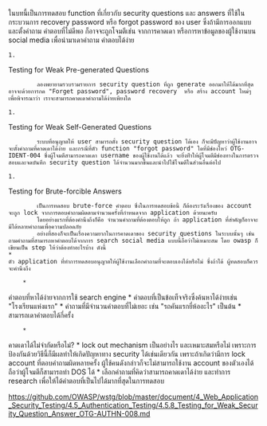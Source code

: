 ในบทนี้เป็นการทดสอบ function ที่เกี่ยวกับ security questions และ answers ที่ใช้ในกระบวนการ recovery password หรือ forgot password ของ user ซึ่งถ้ามีการออกแบบและตั้งคำถาม คำตอบที่ไม่ดีพอ ก็อาจจะถูกโจมตีเช่น จากการคาดเดา หรือการหาข้อมูลของผู้ใช้งานบน social media เพื่อนำมาเดาคำถาม คำตอบได้ง่าย


	1. 
Testing for Weak Pre-generated Questions


            ลองพยายามรวบรวมรายการ security question ที่ถูก generate ออกมาให้ได้มากที่สุด อาจจะด้วยการกด "Forget password", password recovery  หรือ สร้าง account ใหม่ๆ เพื่อพิจารณาว่า เราจะสามารถคาดเดาคำถามได้ง่ายเพียงใด 

	1. 
Testing for Weak Self-Generated Questions


            ระบบที่อนุญาตให้ user สามารถตั้ง security question ได้เอง ก็จะมีปัญหาว่าผู้ใช้งานอาจจะตั้งคำถามที่คาดเดาได้ง่าย และกรณีที่ตัว function "forgot password" ใดที่มีช่องโหว่ OTG-IDENT-004 ซึ่งผู้โจมตีสามารถคาดเดา username ของผู้ใช้งานได้แล้ว จะยิ่งทีำให้ผู้โจมตีมีช่องทางในการตรวจสอบและจดบันทึก security question ได้จำนวนมากขึ้นและนำไปใช้โจมตีในส่วนอื่นต่อไป

	1. 
Testing for Brute-forcible Answers


            เป็นการทดสอบ brute-force คำตอบ ซึ่งในการทดสอบข้อนี้ ก็ต้องระวังเรื่องของ account จะถูก lock จากการตอบคำถามผิดตามจำนวนครั้งที่กำหนดจาก application ด้วยนะครับ 
            โดยอย่างแรกที่ต้องคำนึงถึงก็คือ จำนวนคำถามที่ต้องตอบให้ถูก ถ้า application ที่สำคัญก็อาจจะมีได้หลายคำถามเพื่อความปลอดภัย 
            อย่างที่สองก็จะเป็นเรื่องความยากในการคาดเดาของ security questions ในระบบนั้นๆ เช่นถามคำถามที่สามารถหาคำตอบได้จากการ search social media แบบนี้ถือว่าไม่เหมาะสม โดย owasp ก็เขียนเป็น step ให้ว่าต้องทำอะไรบ้าง ดังนี้
	* 
    ตัว application ที่ทำการทดสอบอนุญาตให้ผู้ใช้งานเลือกคำถามที่จะตอบเองได้หรือไม่ ซึ่งถ้าได้ ผู้ทดสอบก็ควรจะคำนึงถึง

		* 
คำตอบที่หาได้ง่ายจากการใช้ search engine
		* 
คำตอบที่เป็นข้อเท็จจริงซึ่งค้นหาได้ง่ายเช่น "โรงเรียนแห่งแรก"
		* 
คำถามที่มีจำนวนคำตอบที่ไม่เยอะ เช่น "รถคันแรกยี่ห้ออะไร" เป็นต้น
	* 
สามารถเดาคำตอบได้กี่ครั้ง

		* 
คาดเดาได้ไม่จำกัดหรือไม่?
		* 
lock out mechanism เป็นอย่างไร และเหมาะสมหรือไม่ เพราะการป้องกันด้วยวิธีนี้ก็มีผลทำให้เกิดปัญหาทาง security ได้เช่นเดียวกัน เพราะถ้าเกิดว่ามีการ lock account ที่ตอบคำถามผิดหลายครั้ง ผู้ใช้คนดังกล่าวก็จะไม่สามารถใช้งาน account ของตัวเองได้ ถือว่าผู้โจมตีก็สามารถทำ DOS ได้
		* 
เลือกคำถามที่คิดว่าสามารถคาดเดาได้ง่าย และทำการ research เพื่อให้ได้คำตอบที่เป็นไปได้มากที่สุดในการทดสอบ


        

https://github.com/OWASP/wstg/blob/master/document/4_Web_Application_Security_Testing/4.5_Authentication_Testing/4.5.8_Testing_for_Weak_Security_Question_Answer_OTG-AUTHN-008.md
